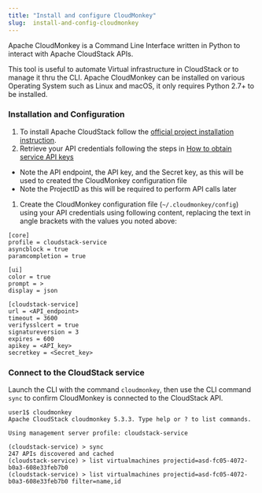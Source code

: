 ```yaml
---
title: "Install and configure CloudMonkey"
slug:  install-and-config-cloudmonkey
---
```



Apache CloudMonkey is a Command Line Interface written in Python to interact with Apache CloudStack APIs.

This tool is useful to automate Virtual infrastructure in CloudStack or to manage it thru the CLI. Apache CloudMonkey can be installed on various Operating System such as Linux and macOS, it only requires Python 2.7+ to be installed.

### Installation and Configuration

1. To install Apache CloudStack follow the [official project installation instruction](https://cwiki.apache.org/confluence/display/CLOUDSTACK/CloudStack+cloudmonkey+CLI).
1. Retrieve your API credentials following the steps in [How to obtain service API keys](../how-to/how-to-obtain-service-api-keys.md)
  - Note the API endpoint, the API key, and the Secret key, as this will be used to created the CloudMonkey configuration file
  - Note the ProjectID as this will be required to perform API calls later
1. Create the CloudMonkey configuration file (`~/.cloudmonkey/config`) using your API credentials using following content, replacing the text in angle brackets with the values you noted above:

```
[core]
profile = cloudstack-service
asyncblock = true
paramcompletion = true

[ui]
color = true
prompt = >
display = json

[cloudstack-service]
url = <API_endpoint>
timeout = 3600
verifysslcert = true
signatureversion = 3
expires = 600
apikey = <API_key>
secretkey = <Secret_key>

```

### Connect to the CloudStack service

Launch the CLI with the command `cloudmonkey`, then use the  CLI command `sync` to confirm CloudMonkey is connected to the CloudStack API.

```
user1$ cloudmonkey
Apache CloudStack cloudmonkey 5.3.3. Type help or ? to list commands.

Using management server profile: cloudstack-service

(cloudstack-service) > sync
247 APIs discovered and cached
(cloudstack-service) > list virtualmachines projectid=asd-fc05-4072-b0a3-608e33feb7b0
(cloudstack-service) > list virtualmachines projectid=asd-fc05-4072-b0a3-608e33feb7b0 filter=name,id
```


<!-- >To connect to compute-on.cloud.ca API, use the CLI command `set profile compute-on` followed by `sync`. -->
